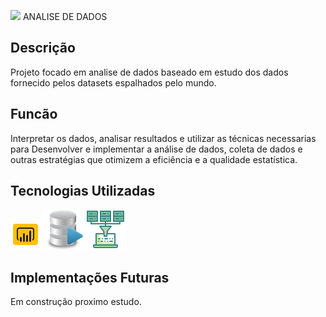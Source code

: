![](https://github.com/tiagojti/Analise_de_Dados/blob/main/Imagens/image1.ico) ANALISE DE DADOS

## Descrição
Projeto focado em analise de dados baseado em estudo dos dados fornecido pelos datasets espalhados pelo mundo.

## Funcão

Interpretar os dados, analisar resultados e utilizar as técnicas necessarias para Desenvolver e implementar a análise de dados, coleta de dados e outras estratégias que otimizem a eficiência e a qualidade estatística.

## Tecnologias Utilizadas
![](https://github.com/tiagojti/Analise_de_Dados/blob/main/Imagens/powerbi.png)
![](https://github.com/tiagojti/Analise_de_Dados/blob/main/Imagens/SQL.png)
![](https://github.com/tiagojti/Analise_de_Dados/blob/main/Imagens/powerquery.png)
## Implementações Futuras
Em construção proximo estudo.

